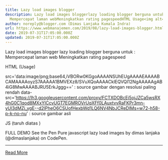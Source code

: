 ```yaml
---
title: Lazy load images blogger
description: Lazy load images bloggerlazy loading blogger berguna untuk
  Mempercepat laman webMeningkatkan rating pagespeedHTML Usage<img alt=
author: noreply@blogger.com (Dimas Lanjaka Kumala Indra)
url: https://www.webmanajemen.com/2019/08/lazy-load-images-blogger.html
date: 2019-07-31T17:05:00.000Z
updated: 2019-07-31T17:05:00.000Z
---
```


Lazy load images blogger
lazy loading blogger berguna untuk : 
Mempercepat laman web
Meningkatkan rating pagespeed

HTML (Usage)
<img alt='' data-src='https://lh3.googleusercontent.com/proxy/FCTXDOBcEj5ojJZCa5wsRX4hG0C1qod8MXxYlCcvUGT7EGMROVrUqXFf0LAuxtvvRaFKPr3mn-yUl3dMZj_ygE--d2lPheO6CSUofHexbWd1LQ6NV4NbJCReDlMs=w72-h58-p-k-no-nu' src='data:image/png;base64,iVBORw0KGgoAAAANSUhEUgAAAAEAAAABCAMAAAAoyzS7AAAAA1BMVEXz8/SVuXQoAAAACklEQVQI12NgAAAAAgAB4iG8MwAAAABJRU5ErkJggg=='/>


src='data:image/png;base64,iVBORw0KGgoAAAANSUhEUgAAAAEAAAABCAMAAAAoyzS7AAAAA1BMVEXz8/SVuXQoAAAACklEQVQI12NgAAAAAgAB4iG8MwAAAABJRU5ErkJggg==' : source gambar dengan resolusi paling rendah
data-src='https://lh3.googleusercontent.com/proxy/FCTXDOBcEj5ojJZCa5wsRX4hG0C1qod8MXxYlCcvUGT7EGMROVrUqXFf0LAuxtvvRaFKPr3mn-yUl3dMZj_ygE--d2lPheO6CSUofHexbWd1LQ6NV4NbJCReDlMs=w72-h58-p-k-no-nu' : source gambar asli


JS (taruh diatas </body>)
<script>
//<![CDATA[
const config = {
  rootMargin: '0px 0px 50px 0px',
  threshold: 0
};
const imgs = document.querySelectorAll('[data-src]');
if (typeof intersectionObserver != 'undefined') {
  // register the config object with an instance
  // of intersectionObserver
  let observer = new intersectionObserver(function (entries, self) {
    // iterate over each entry
    entries.forEach(entry => {
      // process just the images that are intersecting.
      // isIntersecting is a property exposed by the interface
      if (entry.isIntersecting) {
        // custom function that copies the path to the img
        // from data-src to src
        preloadImage(entry.target);
        // the image is now in place, stop watching
        self.unobserve(entry.target);
      }
    });
  }, config);
  
  imgs.forEach(img => {
    observer.observe(img);
  });
} else {
  imgs.forEach(img => {
    preloadImage(img)
  });
}
function preloadImage(e) {
  var a = e.getAttribute('src'), b = e.getAttribute('data-src');
  if (b.trim() != ''){
    e.src = b.trim();
  }
}]]>
</script>

FULL DEMO
  See the Pen   Pure javascript lazy load images by dimas lanjaka (@dimaslanjaka)   on CodePen.<hr/> <a href="https://www.webmanajemen.com/2019/08/lazy-load-images-blogger.html" rel="follow" class="button" id="read-more">Read More</a>